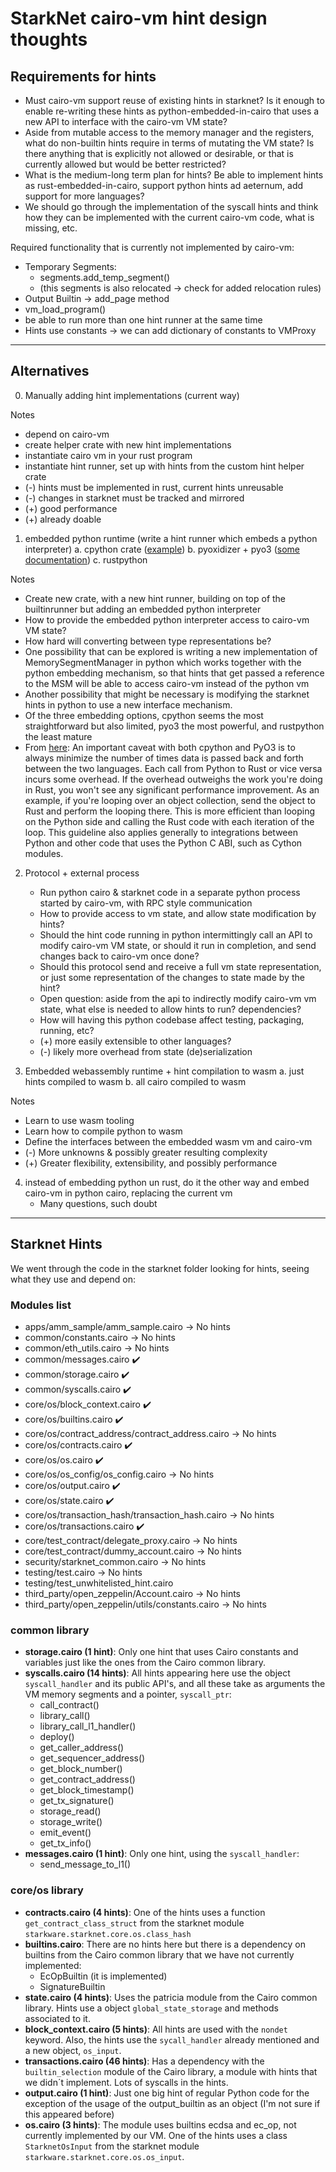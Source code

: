 # StarkNet cairo-vm hint design thoughts

## Requirements for hints
- Must cairo-vm support reuse of existing hints in starknet? Is it enough to enable re-writing these hints as python-embedded-in-cairo that uses a new API to interface with the cairo-vm VM state?
- Aside from mutable access to the memory manager and the registers, what do non-builtin hints require in terms of mutating the VM state? Is there anything that is explicitly not allowed or desirable, or that is currently allowed but would be better restricted?
- What is the medium-long term plan for hints? Be able to implement hints as rust-embedded-in-cairo, support python hints ad aeternum, add support for more languages?
- We should go through the implementation of the syscall hints and think how they can be implemented with the current cairo-vm code, what is missing, etc.

Required functionality that is currently not implemented by cairo-vm:
- Temporary Segments: 
  - segments.add_temp_segment()
  - (this segments is also relocated -> check for added relocation rules)
- Output Builtin -> add_page method
- vm_load_program()
- be able to run more than one hint runner at the same time
- Hints use constants -> we can add dictionary of constants to VMProxy

---

## Alternatives
0. Manually adding hint implementations (current way)

Notes
- depend on cairo-vm
- create helper crate with new hint implementations
- instantiate cairo vm in your rust program
- instantiate hint runner, set up with hints from the custom hint helper crate
- (-) hints must be implemented in rust, current hints unreusable
- (-) changes in starknet must be tracked and mirrored
- (+) good performance
- (+) already doable

1. embedded python runtime (write a hint runner which embeds a python interpreter)
    a. cpython crate ([example](https://github.com/dgrunwald/rust-cpython#example-program-displaying-the-value-of-sysversion))
    b. pyoxidizer + pyo3 ([some documentation](https://pyoxidizer.readthedocs.io/en/stable/pyoxidizer_overview.html#how-it-works))
    c. rustpython

Notes
- Create new crate, with a new hint runner, building on top of the builtinrunner but adding an embedded python interpreter
- How to provide the embedded python interpreter access to cairo-vm VM state?
- How hard will converting between type representations be? 
- One possibility that can be explored is writing a new implementation of MemorySegmentManager in python which works together with the python embedding mechanism, so that hints that get passed a reference to the MSM will be able to access cairo-vm instead of the python vm
- Another possibility that might be necessary is modifying the starknet hints in python to use a new interface mechanism.
- Of the three embedding options, cpython seems the most straightforward but also limited, pyo3 the most powerful, and rustpython the least mature
- From [here](https://www.infoworld.com/article/3664124/how-to-use-rust-with-python-and-python-with-rust.html):
      An important caveat with both cpython and PyO3 is to always minimize the number of times data is passed back and forth between the two languages.
      Each call from Python to Rust or vice versa incurs some overhead.
      If the overhead outweighs the work you're doing in Rust, you won't see any significant performance improvement.
      As an example, if you're looping over an object collection, send the object to Rust and perform the looping there.
      This is more efficient than looping on the Python side and calling the Rust code with each iteration of the loop.
      This guideline also applies generally to integrations between Python and other code that uses the Python C ABI, such as Cython modules.

2. Protocol + external process
    - Run python cairo & starknet code in a separate python process started by cairo-vm, with RPC style communication
	- How to provide access to vm state, and allow state modification by hints?
	- Should the hint code running in python intermittingly call an API to modify cairo-vm VM state, or should it run in completion, and send changes back to cairo-vm once done?
	- Should this protocol send and receive a full vm state representation, or just some representation of the changes to state made by the hint?
	- Open question: aside from the api to indirectly modify cairo-vm vm state, what else is needed to allow hints to run? dependencies?
	- How will having this python codebase affect testing, packaging, running, etc?
	- (+) more easily extensible to other languages?
	- (-) likely more overhead from state (de)serialization

3. Embedded webassembly runtime + hint compilation to wasm
    a. just hints compiled to wasm
    b. all cairo compiled to wasm

Notes
- Learn to use wasm tooling
- Learn how to compile python to wasm
- Define the interfaces between the embedded wasm vm and cairo-vm
- (-) More unknowns & possibly greater resulting complexity
- (+) Greater flexibility, extensibility, and possibly performance

4. instead of embedding python un rust, do it the other way and embed cairo-vm in python cairo, replacing the current vm
     - Many questions, such doubt

---
## Starknet Hints

We went through the code in the starknet folder looking for hints, seeing what they use and depend on: 

### Modules list
* apps/amm_sample/amm_sample.cairo -> No hints
* common/constants.cairo -> No hints
* common/eth_utils.cairo -> No hints
* common/messages.cairo :heavy_check_mark: 
* common/storage.cairo :heavy_check_mark:
* common/syscalls.cairo :heavy_check_mark:
* core/os/block_context.cairo :heavy_check_mark:
* core/os/builtins.cairo :heavy_check_mark:
* core/os/contract_address/contract_address.cairo -> No hints
* core/os/contracts.cairo :heavy_check_mark:
* core/os/os.cairo :heavy_check_mark:
* core/os/os_config/os_config.cairo -> No hints
* core/os/output.cairo :heavy_check_mark:
* core/os/state.cairo :heavy_check_mark:
* core/os/transaction_hash/transaction_hash.cairo -> No hints
* core/os/transactions.cairo :heavy_check_mark:
* core/test_contract/delegate_proxy.cairo -> No hints
* core/test_contract/dummy_account.cairo -> No hints
* security/starknet_common.cairo -> No hints
* testing/test.cairo -> No hints
* testing/test_unwhitelisted_hint.cairo
* third_party/open_zeppelin/Account.cairo -> No hints
* third_party/open_zeppelin/utils/constants.cairo -> No hints

### common library
* **storage.cairo (1 hint)**: Only one hint that uses Cairo constants and variables just like the ones from the Cairo common library.
* **syscalls.cairo (14 hints)**: All hints appearing here use the object `syscall_handler` and its public API's, and all these take as arguments the VM memory segments and a pointer, `syscall_ptr`:
    * call_contract()
    * library_call()
    * library_call_l1_handler()
    * deploy()
    * get_caller_address()
    * get_sequencer_address()
    * get_block_number()
    * get_contract_address()
    * get_block_timestamp()
    * get_tx_signature()
    * storage_read()
    * storage_write()
    * emit_event()
    * get_tx_info()
* **messages.cairo (1 hint)**: Only one hint, using the `syscall_handler`:
    * send_message_to_l1()

### core/os library
* **contracts.cairo (4 hints)**: One of the hints uses a function `get_contract_class_struct` from the starknet module `starkware.starknet.core.os.class_hash` 
* **builtins.cairo**: There are no hints here but there is a dependency on builtins from the Cairo common library that we have not currently implemented:
    * EcOpBuiltin (it is implemented)
    * SignatureBuiltin
* **state.cairo (4 hints)**: Uses the patricia module from the Cairo common library. Hints use a object `global_state_storage` and methods associated to it.
* **block_context.cairo (5 hints)**: All hints are used with the `nondet` keyword. Also, the hints use the `sycall_handler` already mentioned and a new object, `os_input`.
* **transactions.cairo (46 hints)**: Has a dependency with the `builtin_selection` module of the Cairo library, a module with hints that we didn´t implement. Lots of syscalls in the hints.
* **output.cairo (1 hint)**: Just one big hint of regular Python code for the exception of the usage of the output_builtin as an object (I'm not sure if this appeared before)
* **os.cairo (3 hints)**: The module uses builtins ecdsa and ec_op, not currently implemented by our VM. One of the hints uses a class `StarknetOsInput` from the starknet module `starkware.starknet.core.os.os_input`.

